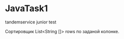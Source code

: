 JavaTask1
=========

tandemservice junior test

Сортировщик List<String []> rows по заданой колонке.
